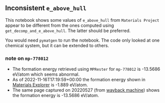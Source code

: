Inconsistent `e_above_hull`
--

This notebook shows some values of `e_above_hull` from `Materials Project` appear to be different 
from the ones computed using `get_decomp_and_e_above_hull`. The latter should be preferred. 

You would need `pymatgen` to run the notebook. 
The code only looked at one chemical system, but it can be extended to others.

### note on `mp-778012`
- The formation energy retrieved using `MPRester` for `mp-778012` is -13.5686 eV/atom which seems abnormal. 
- As of 2022-11-16T17:19:59+00:00 the formation energy shown in [Materials Explorer](https://materialsproject.org/materials/mp-778012) is -1.889 eV/atom.
- The same page captured on 20220527 (from [wayback machine](https://web.archive.org/web/20220000000000*/https://materialsproject.org/materials/mp-778012?material_ids=mp-778012)) shows the formation energy is -13.5686 eV/atom.
